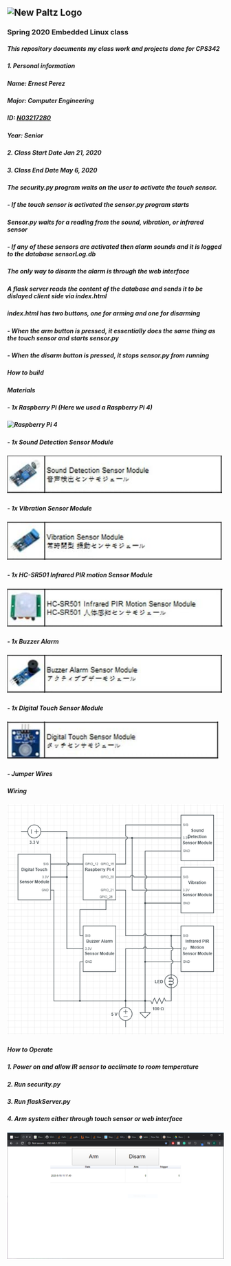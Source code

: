 ## ![New Paltz Logo](https://www.newpaltz.edu/media/identity/logos/newpaltzlogo.jpg)
### **Spring 2020 Embedded Linux class**
##### This repository documents my class  work and projects done for CPS342
##### 1. **Personal information** 
#####    Name: Ernest Perez
#####    Major: Computer Engineering
#####    ID: [N03217280](https://github.com/ejamescodes)
#####    Year: Senior
##### 2. **Class Start Date** Jan 21, 2020
##### 3. **Class End Date** May 6, 2020
#####
##### The security.py program waits on the user to activate the touch sensor.
##### - If the touch sensor is activated the sensor.py program starts
##### Sensor.py waits for a reading from the sound, vibration, or infrared sensor
##### - If any of these sensors are activated then alarm sounds and it is logged to the database sensorLog.db
##### The only way to disarm the alarm is through the web interface
##### A flask server reads the content of the database and sends it to be dislayed client side via index.html
##### index.html has two buttons, one for arming and one for disarming
##### - When the arm button is pressed, it essentially does the same thing as the touch sensor and starts sensor.py
##### - When the disarm button is pressed, it stops sensor.py from running
##### **How to build**
##### Materials
##### - 1x Raspberry Pi (Here we used a Raspberry Pi 4)
##### ![Raspberry Pi 4](https://images-na.ssl-images-amazon.com/images/I/71IOISwSYZL._AC_SL1400_.jpg)
##### - 1x Sound Detection Sensor Module
##### ![Sound Detection Sensor Module](https://github.com/ejamescodes/EL2020/blob/final/Pictures/sound.PNG)
##### - 1x Vibration Sensor Module
##### ![Vibration Sensor Module](https://github.com/ejamescodes/EL2020/blob/final/Pictures/vibration.PNG)
##### - 1x HC-SR501 Infrared PIR motion Sensor Module
##### ![HC-SR501 Infrared PIR motion Sensor Module](https://github.com/ejamescodes/EL2020/blob/final/Pictures/IR.PNG)
##### - 1x Buzzer Alarm
##### ![Buzzer Alarm](https://github.com/ejamescodes/EL2020/blob/final/Pictures/alarm.PNG)
##### - 1x Digital Touch Sensor Module
##### ![Digital Touch Sensor Module](https://github.com/ejamescodes/EL2020/blob/final/Pictures/touch.PNG)
##### - Jumper Wires
##### **Wiring**
##### ![Wiring](https://github.com/ejamescodes/EL2020/blob/final/Pictures/circuit.PNG)
##### **How to Operate**
##### 1. Power on and allow IR sensor to acclimate to room temperature
##### 2. Run security.py
##### 3. Run flaskServer.py
##### 4. Arm system either through touch sensor or web interface
##### ![web](https://github.com/ejamescodes/EL2020/blob/final/Pictures/web%20interface.PNG)
